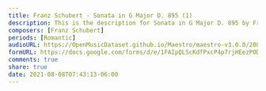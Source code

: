 ```yaml
---
title: Franz Schubert - Sonata in G Major D. 895 (1)
description: This is the description for Sonata in G Major D. 895 by Franz Schubert
composers: [Franz Schubert]
periods: [Romantic]
audioURL: https://OpenMusicDataset.github.io/Maestro/maestro-v3.0.0/2009/MIDI-Unprocessed_08_R2_2009_01_ORIG_MID--AUDIO_08_R2_2009_08_R2_2009_02_WAV.midi
formURL: https://docs.google.com/forms/d/e/1FAIpQLScKdfPxcP4p7rjHEezPODga9KPFS72SUWnEF2gbLKDpwTi4rQ/viewform
comments: true
share: true
date: 2021-08-08T07:43:13-06:00
---
```

